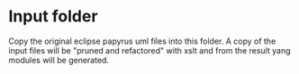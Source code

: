 # Input folder
Copy the original eclipse papyrus uml files into this folder.
A copy of the input files will be "pruned and refactored" with xslt and from the result
yang modules will be generated.
